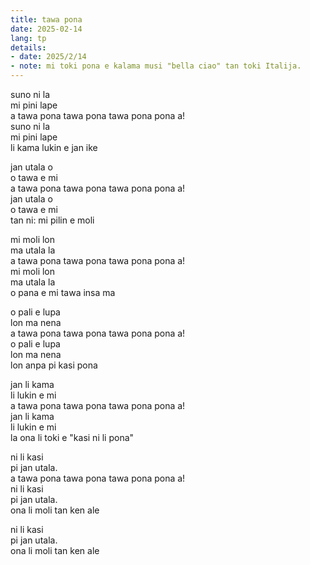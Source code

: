 ```yaml
---
title: tawa pona
date: 2025-02-14
lang: tp
details:
- date: 2025/2/14
- note: mi toki pona e kalama musi "bella ciao" tan toki Italija.
---
```


suno ni la  
mi pini lape  
a tawa pona tawa pona tawa pona pona a!  
suno ni la  
mi pini lape  
li kama lukin e jan ike  

jan utala o  
o tawa e mi  
a tawa pona tawa pona tawa pona pona a!  
jan utala o  
o tawa e mi  
tan ni: mi pilin e moli  

mi moli lon  
ma utala la  
a tawa pona tawa pona tawa pona pona a!  
mi moli lon  
ma utala la  
o pana e mi tawa insa ma  

o pali e lupa  
lon ma nena  
a tawa pona tawa pona tawa pona pona a!  
o pali e lupa  
lon ma nena  
lon anpa pi kasi pona  

jan li kama  
li lukin e mi  
a tawa pona tawa pona tawa pona pona a!  
jan li kama  
li lukin e mi  
la ona li toki e "kasi ni li pona"  

ni li kasi  
pi jan utala.  
a tawa pona tawa pona tawa pona pona a!  
ni li kasi  
pi jan utala.  
ona li moli tan ken ale  

ni li kasi  
pi jan utala.  
ona li moli tan ken ale  

